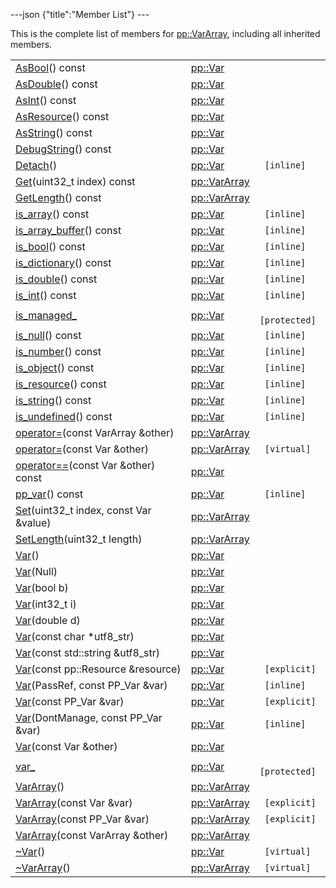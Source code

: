 ---json {"title":"Member List"} ---

This is the complete list of members for <a href="/docs/native-client/pepper_stable/cpp/classpp_1_1_var_array/" class="el">pp::VarArray</a>, including all inherited members.

<table><tbody><tr class="odd"><td><a href="/docs/native-client/pepper_stable/cpp/classpp_1_1_var#a07e7a4ea38b990e6c230109823347e70" class="el">AsBool</a>() const</td><td><a href="/docs/native-client/pepper_stable/cpp/classpp_1_1_var/" class="el">pp::Var</a></td><td></td></tr><tr class="even"><td><a href="/docs/native-client/pepper_stable/cpp/classpp_1_1_var#a8a798b08e197948c161737fc7b745af6" class="el">AsDouble</a>() const</td><td><a href="/docs/native-client/pepper_stable/cpp/classpp_1_1_var/" class="el">pp::Var</a></td><td></td></tr><tr class="odd"><td><a href="/docs/native-client/pepper_stable/cpp/classpp_1_1_var#ad31cdb379b6ceaae967125e358c81d16" class="el">AsInt</a>() const</td><td><a href="/docs/native-client/pepper_stable/cpp/classpp_1_1_var/" class="el">pp::Var</a></td><td></td></tr><tr class="even"><td><a href="/docs/native-client/pepper_stable/cpp/classpp_1_1_var#a0346197dfa6ba350c6d9e3c85cc0ce80" class="el">AsResource</a>() const</td><td><a href="/docs/native-client/pepper_stable/cpp/classpp_1_1_var/" class="el">pp::Var</a></td><td></td></tr><tr class="odd"><td><a href="/docs/native-client/pepper_stable/cpp/classpp_1_1_var#a22a1e3b2a0783b949bedcdae49c07c97" class="el">AsString</a>() const</td><td><a href="/docs/native-client/pepper_stable/cpp/classpp_1_1_var/" class="el">pp::Var</a></td><td></td></tr><tr class="even"><td><a href="/docs/native-client/pepper_stable/cpp/classpp_1_1_var#a835b1e5a601d6e5ceb9a7d1b5fb7a66f" class="el">DebugString</a>() const</td><td><a href="/docs/native-client/pepper_stable/cpp/classpp_1_1_var/" class="el">pp::Var</a></td><td></td></tr><tr class="odd"><td><a href="/docs/native-client/pepper_stable/cpp/classpp_1_1_var#a84a725a42640a63747f7f6bc252b65d4" class="el">Detach</a>()</td><td><a href="/docs/native-client/pepper_stable/cpp/classpp_1_1_var/" class="el">pp::Var</a></td><td><code> [inline]</code></td></tr><tr class="even"><td><a href="/docs/native-client/pepper_stable/cpp/classpp_1_1_var_array#a61f3bd9357da964824bc3dfbc7715b12" class="el">Get</a>(uint32_t index) const</td><td><a href="/docs/native-client/pepper_stable/cpp/classpp_1_1_var_array/" class="el">pp::VarArray</a></td><td></td></tr><tr class="odd"><td><a href="/docs/native-client/pepper_stable/cpp/classpp_1_1_var_array#afaa8006ed2c7fa4fb99a6d9d96b91f5a" class="el">GetLength</a>() const</td><td><a href="/docs/native-client/pepper_stable/cpp/classpp_1_1_var_array/" class="el">pp::VarArray</a></td><td></td></tr><tr class="even"><td><a href="/docs/native-client/pepper_stable/cpp/classpp_1_1_var#a7a28894a77f9d69d1a4b0272bf80d657" class="el">is_array</a>() const</td><td><a href="/docs/native-client/pepper_stable/cpp/classpp_1_1_var/" class="el">pp::Var</a></td><td><code> [inline]</code></td></tr><tr class="odd"><td><a href="/docs/native-client/pepper_stable/cpp/classpp_1_1_var#ac0fd1d153203f8fe6c23b88618a5ef65" class="el">is_array_buffer</a>() const</td><td><a href="/docs/native-client/pepper_stable/cpp/classpp_1_1_var/" class="el">pp::Var</a></td><td><code> [inline]</code></td></tr><tr class="even"><td><a href="/docs/native-client/pepper_stable/cpp/classpp_1_1_var#a83773e6f9e2ac3723e33b6a1586d5c1e" class="el">is_bool</a>() const</td><td><a href="/docs/native-client/pepper_stable/cpp/classpp_1_1_var/" class="el">pp::Var</a></td><td><code> [inline]</code></td></tr><tr class="odd"><td><a href="/docs/native-client/pepper_stable/cpp/classpp_1_1_var#ae061050e5deaac345eb089b9cd8796ea" class="el">is_dictionary</a>() const</td><td><a href="/docs/native-client/pepper_stable/cpp/classpp_1_1_var/" class="el">pp::Var</a></td><td><code> [inline]</code></td></tr><tr class="even"><td><a href="/docs/native-client/pepper_stable/cpp/classpp_1_1_var#a4a9e093ddf1475542bf0b3231e03d631" class="el">is_double</a>() const</td><td><a href="/docs/native-client/pepper_stable/cpp/classpp_1_1_var/" class="el">pp::Var</a></td><td><code> [inline]</code></td></tr><tr class="odd"><td><a href="/docs/native-client/pepper_stable/cpp/classpp_1_1_var#ae7dd6f7e851c81ee259095f3e826f3fd" class="el">is_int</a>() const</td><td><a href="/docs/native-client/pepper_stable/cpp/classpp_1_1_var/" class="el">pp::Var</a></td><td><code> [inline]</code></td></tr><tr class="even"><td><a href="/docs/native-client/pepper_stable/cpp/classpp_1_1_var#a94bec264c03634f7ba66fb46ed4fda0b" class="el">is_managed_</a></td><td><a href="/docs/native-client/pepper_stable/cpp/classpp_1_1_var/" class="el">pp::Var</a></td><td><code> [protected]</code></td></tr><tr class="odd"><td><a href="/docs/native-client/pepper_stable/cpp/classpp_1_1_var#aa4a9d8309d3390aa56a4f2966daf6533" class="el">is_null</a>() const</td><td><a href="/docs/native-client/pepper_stable/cpp/classpp_1_1_var/" class="el">pp::Var</a></td><td><code> [inline]</code></td></tr><tr class="even"><td><a href="/docs/native-client/pepper_stable/cpp/classpp_1_1_var#ae803a32764804c873dd16c48bd4fdc83" class="el">is_number</a>() const</td><td><a href="/docs/native-client/pepper_stable/cpp/classpp_1_1_var/" class="el">pp::Var</a></td><td><code> [inline]</code></td></tr><tr class="odd"><td><a href="/docs/native-client/pepper_stable/cpp/classpp_1_1_var#a79ed26c49d64b536619a1ee574848a36" class="el">is_object</a>() const</td><td><a href="/docs/native-client/pepper_stable/cpp/classpp_1_1_var/" class="el">pp::Var</a></td><td><code> [inline]</code></td></tr><tr class="even"><td><a href="/docs/native-client/pepper_stable/cpp/classpp_1_1_var#a8ed51b6cd4e1b6fee46d8fdf27c98ef1" class="el">is_resource</a>() const</td><td><a href="/docs/native-client/pepper_stable/cpp/classpp_1_1_var/" class="el">pp::Var</a></td><td><code> [inline]</code></td></tr><tr class="odd"><td><a href="/docs/native-client/pepper_stable/cpp/classpp_1_1_var#a57ce2eb7f023f383194155b25b53d297" class="el">is_string</a>() const</td><td><a href="/docs/native-client/pepper_stable/cpp/classpp_1_1_var/" class="el">pp::Var</a></td><td><code> [inline]</code></td></tr><tr class="even"><td><a href="/docs/native-client/pepper_stable/cpp/classpp_1_1_var#afe677b5834bfb5f1364d212a52f1879e" class="el">is_undefined</a>() const</td><td><a href="/docs/native-client/pepper_stable/cpp/classpp_1_1_var/" class="el">pp::Var</a></td><td><code> [inline]</code></td></tr><tr class="odd"><td><a href="/docs/native-client/pepper_stable/cpp/classpp_1_1_var_array#a5acb01cba7823e5b4096a3d1c1cf31be" class="el">operator=</a>(const VarArray &amp;other)</td><td><a href="/docs/native-client/pepper_stable/cpp/classpp_1_1_var_array/" class="el">pp::VarArray</a></td><td></td></tr><tr class="even"><td><a href="/docs/native-client/pepper_stable/cpp/classpp_1_1_var_array#aeb98c95929dd46d1f64eba13db724154" class="el">operator=</a>(const Var &amp;other)</td><td><a href="/docs/native-client/pepper_stable/cpp/classpp_1_1_var_array/" class="el">pp::VarArray</a></td><td><code> [virtual]</code></td></tr><tr class="odd"><td><a href="/docs/native-client/pepper_stable/cpp/classpp_1_1_var#ad689c287e64f984eb951c57af303a444" class="el">operator==</a>(const Var &amp;other) const</td><td><a href="/docs/native-client/pepper_stable/cpp/classpp_1_1_var/" class="el">pp::Var</a></td><td></td></tr><tr class="even"><td><a href="/docs/native-client/pepper_stable/cpp/classpp_1_1_var#ad828439641c93930ff188b45b45b4261" class="el">pp_var</a>() const</td><td><a href="/docs/native-client/pepper_stable/cpp/classpp_1_1_var/" class="el">pp::Var</a></td><td><code> [inline]</code></td></tr><tr class="odd"><td><a href="/docs/native-client/pepper_stable/cpp/classpp_1_1_var_array#a6769d254d64ca6f0e5a5321ad9158d89" class="el">Set</a>(uint32_t index, const Var &amp;value)</td><td><a href="/docs/native-client/pepper_stable/cpp/classpp_1_1_var_array/" class="el">pp::VarArray</a></td><td></td></tr><tr class="even"><td><a href="/docs/native-client/pepper_stable/cpp/classpp_1_1_var_array#a6d37da10169a4e9f66152d74231694b9" class="el">SetLength</a>(uint32_t length)</td><td><a href="/docs/native-client/pepper_stable/cpp/classpp_1_1_var_array/" class="el">pp::VarArray</a></td><td></td></tr><tr class="odd"><td><a href="/docs/native-client/pepper_stable/cpp/classpp_1_1_var#af571fae55754a20ae95ffd140726d04c" class="el">Var</a>()</td><td><a href="/docs/native-client/pepper_stable/cpp/classpp_1_1_var/" class="el">pp::Var</a></td><td></td></tr><tr class="even"><td><a href="/docs/native-client/pepper_stable/cpp/classpp_1_1_var#a8dc13cf4d873293e06e6d23325ab2544" class="el">Var</a>(Null)</td><td><a href="/docs/native-client/pepper_stable/cpp/classpp_1_1_var/" class="el">pp::Var</a></td><td></td></tr><tr class="odd"><td><a href="/docs/native-client/pepper_stable/cpp/classpp_1_1_var#a6eba29ce9f635feb4ffbdfba1014ff99" class="el">Var</a>(bool b)</td><td><a href="/docs/native-client/pepper_stable/cpp/classpp_1_1_var/" class="el">pp::Var</a></td><td></td></tr><tr class="even"><td><a href="/docs/native-client/pepper_stable/cpp/classpp_1_1_var#a6de6c1f791f105b70d0cf815f63c2304" class="el">Var</a>(int32_t i)</td><td><a href="/docs/native-client/pepper_stable/cpp/classpp_1_1_var/" class="el">pp::Var</a></td><td></td></tr><tr class="odd"><td><a href="/docs/native-client/pepper_stable/cpp/classpp_1_1_var#a9bbdfd7d1aa2bd6c8d526ff5f6a2c035" class="el">Var</a>(double d)</td><td><a href="/docs/native-client/pepper_stable/cpp/classpp_1_1_var/" class="el">pp::Var</a></td><td></td></tr><tr class="even"><td><a href="/docs/native-client/pepper_stable/cpp/classpp_1_1_var#a24ae309e6e0335d2b16aab6039c231fa" class="el">Var</a>(const char *utf8_str)</td><td><a href="/docs/native-client/pepper_stable/cpp/classpp_1_1_var/" class="el">pp::Var</a></td><td></td></tr><tr class="odd"><td><a href="/docs/native-client/pepper_stable/cpp/classpp_1_1_var#a4b0c8c5ef714c9444cfd8f1dd4a9fb25" class="el">Var</a>(const std::string &amp;utf8_str)</td><td><a href="/docs/native-client/pepper_stable/cpp/classpp_1_1_var/" class="el">pp::Var</a></td><td></td></tr><tr class="even"><td><a href="/docs/native-client/pepper_stable/cpp/classpp_1_1_var#a7a9b5f09aa3c5f6f6ca961904c7d87ba" class="el">Var</a>(const pp::Resource &amp;resource)</td><td><a href="/docs/native-client/pepper_stable/cpp/classpp_1_1_var/" class="el">pp::Var</a></td><td><code> [explicit]</code></td></tr><tr class="odd"><td><a href="/docs/native-client/pepper_stable/cpp/classpp_1_1_var#a64a857e38d59b1e012a02d7b8f98680f" class="el">Var</a>(PassRef, const PP_Var &amp;var)</td><td><a href="/docs/native-client/pepper_stable/cpp/classpp_1_1_var/" class="el">pp::Var</a></td><td><code> [inline]</code></td></tr><tr class="even"><td><a href="/docs/native-client/pepper_stable/cpp/classpp_1_1_var#a52415e7de337c97b08eb70b06e0cda4b" class="el">Var</a>(const PP_Var &amp;var)</td><td><a href="/docs/native-client/pepper_stable/cpp/classpp_1_1_var/" class="el">pp::Var</a></td><td><code> [explicit]</code></td></tr><tr class="odd"><td><a href="/docs/native-client/pepper_stable/cpp/classpp_1_1_var#a2356640f40527226f295cc15ec01f302" class="el">Var</a>(DontManage, const PP_Var &amp;var)</td><td><a href="/docs/native-client/pepper_stable/cpp/classpp_1_1_var/" class="el">pp::Var</a></td><td><code> [inline]</code></td></tr><tr class="even"><td><a href="/docs/native-client/pepper_stable/cpp/classpp_1_1_var#aa87cbd4cc4bc47b6f1f8a749f60aa062" class="el">Var</a>(const Var &amp;other)</td><td><a href="/docs/native-client/pepper_stable/cpp/classpp_1_1_var/" class="el">pp::Var</a></td><td></td></tr><tr class="odd"><td><a href="/docs/native-client/pepper_stable/cpp/classpp_1_1_var#a7c1225564a0e3ab910823fc20d2611ab" class="el">var_</a></td><td><a href="/docs/native-client/pepper_stable/cpp/classpp_1_1_var/" class="el">pp::Var</a></td><td><code> [protected]</code></td></tr><tr class="even"><td><a href="/docs/native-client/pepper_stable/cpp/classpp_1_1_var_array#a780daccc2dc02eac8a52b3c6acf245ed" class="el">VarArray</a>()</td><td><a href="/docs/native-client/pepper_stable/cpp/classpp_1_1_var_array/" class="el">pp::VarArray</a></td><td></td></tr><tr class="odd"><td><a href="/docs/native-client/pepper_stable/cpp/classpp_1_1_var_array#a3aabef79f9d8af79a4ef5dda73a09c05" class="el">VarArray</a>(const Var &amp;var)</td><td><a href="/docs/native-client/pepper_stable/cpp/classpp_1_1_var_array/" class="el">pp::VarArray</a></td><td><code> [explicit]</code></td></tr><tr class="even"><td><a href="/docs/native-client/pepper_stable/cpp/classpp_1_1_var_array#abb66ecc726d9aca28bd4a430a391a5d3" class="el">VarArray</a>(const PP_Var &amp;var)</td><td><a href="/docs/native-client/pepper_stable/cpp/classpp_1_1_var_array/" class="el">pp::VarArray</a></td><td><code> [explicit]</code></td></tr><tr class="odd"><td><a href="/docs/native-client/pepper_stable/cpp/classpp_1_1_var_array#a839cc2aa7b5a4698f3a11214f76e56c0" class="el">VarArray</a>(const VarArray &amp;other)</td><td><a href="/docs/native-client/pepper_stable/cpp/classpp_1_1_var_array/" class="el">pp::VarArray</a></td><td></td></tr><tr class="even"><td><a href="/docs/native-client/pepper_stable/cpp/classpp_1_1_var#a148a5009f2f445edfec0a5f83ed94cf4" class="el">~Var</a>()</td><td><a href="/docs/native-client/pepper_stable/cpp/classpp_1_1_var/" class="el">pp::Var</a></td><td><code> [virtual]</code></td></tr><tr class="odd"><td><a href="/docs/native-client/pepper_stable/cpp/classpp_1_1_var_array#a667aca2cad8fd48469dab1228f479284" class="el">~VarArray</a>()</td><td><a href="/docs/native-client/pepper_stable/cpp/classpp_1_1_var_array/" class="el">pp::VarArray</a></td><td><code> [virtual]</code></td></tr></tbody></table>
